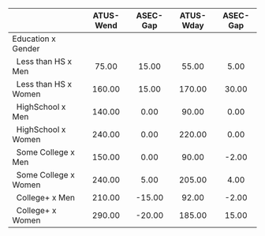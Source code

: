 
|                      |    ATUS-Wend |     ASEC-Gap |    ATUS-Wday |     ASEC-Gap |
| -------------------- | :----------: | :----------: | :----------: | :----------: |
| Education x Gender   |              |              |              |              |
| &nbsp;&nbsp;Less than HS x Men |        75.00 |        15.00 |        55.00 |         5.00 |
| &nbsp;&nbsp;Less than HS x Women |       160.00 |        15.00 |       170.00 |        30.00 |
| &nbsp;&nbsp;HighSchool x Men |       140.00 |         0.00 |        90.00 |         0.00 |
| &nbsp;&nbsp;HighSchool x Women |       240.00 |         0.00 |       220.00 |         0.00 |
| &nbsp;&nbsp;Some College x Men |       150.00 |         0.00 |        90.00 |        -2.00 |
| &nbsp;&nbsp;Some College x Women |       240.00 |         5.00 |       205.00 |         4.00 |
| &nbsp;&nbsp;College+ x Men |       210.00 |       -15.00 |        92.00 |        -2.00 |
| &nbsp;&nbsp;College+ x Women |       290.00 |       -20.00 |       185.00 |        15.00 |

